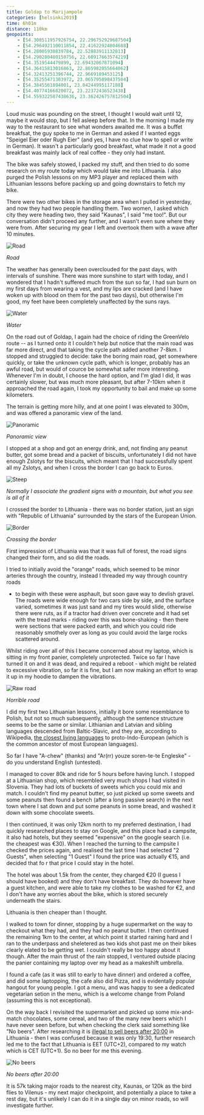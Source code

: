 ```yaml
--- 
title: Goldap to Marijampole
categories: [helsinki2019]
time: 6h01m
distance: 110km
geopoints:
    - [54.308511957926754, 22.296752929687504]
    - [54.296492110011854, 22.41622924804688]
    - [54.28005930839784, 22.52883911132813]
    - [54.290280480150756, 22.60917663574219]
    - [54.3519544479899, 22.69432067871094]
    - [54.36415813016863, 22.865982055664062]
    - [54.32413251396744, 22.9669189453125]
    - [54.35255471383972, 23.065795898437504]
    - [54.3845561894001, 23.04244995117188]
    - [54.40774166820072, 23.22372436523438]
    - [54.559322587438636, 23.362426757812504]
---
```


Loud music was pounding on the street, I thought I would wait until 12, maybe
it would stop, but I fell asleep before that. In the morning I made my way to
the restaurant to see what wonders awaited me. It was a buffet breakfsat, the
guy spoke to me in German and asked if I wanted eggs "Speigel Eier oder Rugh 
Eier" (and yes, I have no clue how to spell or write in German). It wasn't a
particularly good breakfast, what made it not a good breakfast was mainly lack
of real coffee - they only had instant.

The bike was safely stowed, I packed my stuff, and then tried to do some
research on my route today which would take me into Lithuania. I also purged
the Polish lessons on my MP3 player and replaced them with Lithuanian lessons
before packing up and going downstairs to fetch my bike.

There were two other bikes in the storage area when I pulled in yesterday, and
now they had two people handling them. Two women, I asked which city they were
heading two, they said "Kaunas", I said "me too!". But our conversation didn't
proceed any further, and I wasn't even sure where they were from. After
securing my gear I left and overtook them with a wave after 10 minutes.

![Road](/images/tallinn/2019-07-08/1.JPG)

*Road*

The weather has generally been overclouded for the past days, with intervals
of sunshine. There was more sunshine to start with today, and I wondered that
I hadn't suffered much from the sun so far, I had sun burn on my first days
from wearing a vest, and my lips are cracked (and I have woken up with blood
on them for the past two days), but otherwise I'm good, my feet have been
completely unaffected by the suns rays.

![Water](/images/tallinn/2019-07-08/2.JPG)

*Water*

On the road out of Goldap, I again had the choice of riding the GreenVelo
route -- as I turned onto it I couldn't help but notice that the main road was
far more direct, and that taking the cycle path added another 7-8km. I stopped
and struggled to decide: take the boring main road, get somewhere quickly, or
take the unknown cycle path, which is longer, probably has an awful road, but
would of cource be somewhat safer more interesting. Whenever I'm in doubt, I
choose the hard option, and I'm glad I did, it was certainly slower, but was
much more pleasant, but after 7-10km when it approached the road again, I took
my opportunity to bail and make up some kilometers.

The terrain is getting more hilly, and at one point I was elevated to 300m,
and was offered a panoramic view of the land.

![Panoramic](/images/tallinn/2019-07-08/4.JPG)

*Panoramic view*

I stopped at a shop and got an energy drink, and, not finding any peanut
butter, got some bread and a packet of biscuits, unfortunately I did not have
enough Zslotys for the biscuits, which meant that I had successfully spent all
my Zslotys, and when I cross the border I can go back to Euros.

![Steep](/images/tallinn/2019-07-08/3.JPG)

*Normally I associate the gradient signs with a mountain, but what you see is
all of it*

I crossed the border to Lithuania - there was no border station, just an
sign with "Republic of Lithuania" surrounded by the stars of the European
Union.

![Border](/images/tallinn/2019-07-08/5.JPG)

*Crossing the border*

First impression of Lithuania was that it was full of forest, the road signs
changed their form, and so did the roads. 

I tried to initially avoid the "orange" roads, which seemed to be minor
arteries through the country, instead I threaded my way through country roads
- to begin with these were asphault, but soon gave way to devlish gravel.
The roads were wide enough for two cars side by side, and the surface
varied, sometimes it was just sand and my tires would slide, otherwise there
were ruts, as if a tractor had driven over concrete and it had set with the
tread marks - riding over this was bone-shaking - then there were sections
that were packed earth, and which you could ride reasonably smothely over as
long as you could avoid the large rocks scattered around.

Whilst riding over all of this I became concerned about my laptop, which is
sitting in my front panier, completely unprotected. Twice so far I have turned
it on and it was dead, and required a reboot - which might be related to
excessive vibration, so far it is fine, but I am now making an effort to wrap
it up in my hoodie to dampen the vibrations.

![Raw road](/images/tallinn/2019-07-08/6.JPG)

*Horrible road*

I did my first two Lithuanian lessons, initially it bore some resemblance to
Polish, but not so much subsequently, although the sentence structure seems to
be the same or similar. Lithianian and Latvian and sibling languages descended
from Baltic-Slavic, and they are, according to Wikipedia, [the closest living
languages](https://en.wikipedia.org/wiki/Lithuanian_language) to
proto-Indo-European (which is the common ancestor of most European languages). 

So far I have "A-chew" (thanks) and "Ar(rr) youze soren-te-te Engleske" - do you
understand English (untested).

I managed to cover 80k and ride for 5 hours before having lunch. I stopped at
a Lithuanian shop, which resembled very much shops I had visited in Slovenia.
They had lots of buckets of sweets which you could mix and match. I couldn't
find my peanut butter, so just picked up some sweets and some peanuts then
found a bench (after a long passive search) in the next town where I sat down
and put some peanuts in some bread, and washed it down with some chocolate
sweets.

I then continued, it was only 12km north to my preferred destination, I had
quickly researched places to stay on Google, and this place had a campsite, it
also had hotels, but they seemed "expensive" on the google search (i.e. the
cheapest was €30). When I reached the turning to the campsite I checked the
prices again, and realised the last time I had selected "2 Guests", when
selecting "1 Guest" I found the price was actually €15, and decided that fo
r that price I could stay in the hotel.

The hotel was about 1.5k from the center, they charged €20 (I guess I
should have booked) and they don't have breakfast. They do however have a
guest kitchen, and were able to take my clothes to be washed for €2, and I
don't have any worries about the bike, which is stored securely underneath the
stairs.

Lithuania is then cheaper than I thought.

I walked to town for dinner, stopping by a huge supermarket on the way to
checkout what they had, and they had no peanut butter. I then continued the
remaining 1km to the center, at which point it started raining hard and I ran
to the underpass and sheletered as two kids shot past me on their bikes
clearly elated to be getting wet. I couldn't really be too happy about it
though. After the main thrust of the rain stopped, I ventured outside placing
the panier containing my laptop over my head as a makeshift umbrella.

I found a cafe (as it was still to early to have dinner) and ordered a coffee,
and did some laptopping, the cafe also did Pizza, and is evidentally popular
hangout for young people. I got a menu, and was happy to see a dedicated
vegetarian setion in the menu, which is a welcome change from Poland (assuming
this is not exceptional).

On the way back I revisited the supermarket and picked up some mix-and-match
chocolates, some cereal, and two of the many new beers which I have never seen
before, but when checking the clerk said something like "No beers". After
researching it is [illegal to sell beers after
20:00](https://nordan.org/lithuania-to-raise-legal-drinking-age-shorten-alcohol-selling-hours/)
in Lithuania - then I was confused because it was only 19:30, further research
led me to the fact that Lithuania is EET (UTC+2), compared to my watch which
is CET (UTC+1). So no beer for me this evening.

![No beers](/images/tallinn/2019-07-08/7.png)

*No beers after 20:00*

It is 57k taking major roads to the nearest city, Kaunas, or 120k as the bird
flies to Vilenus - my next major checkpoint, and potentially a place to take a
rest day, but it's unlikely I can do it in a single day on minor roads, so
will investigate further.
